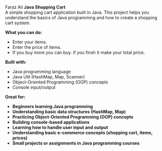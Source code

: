 Faraz Ali 
<b> Java Shopping Cart </b>
<br>
A simple shopping cart application built in Java. This project helps you understand the basics of Java programming and how to create a shopping cart system.

<b> What you can do: </b>

- Enter your items.
- Enter the price of items.
- If you buy more you can buy. if you finsh it make your total price.

<b> Built with:</b>

- Java programming language
- Java Util (HashMap, Map, Scanner)
- Object-Oriented Programming (OOP) concepts
- Console input/output

<b> Great for:<b/>
- Beginners learning Java programming
- Understanding basic data structures (HashMap, Map)
- Practicing Object-Oriented Programming (OOP) concepts
- Building console-based applications
- Learning how to handle user input and output
- Understanding basic e-commerce concepts (shopping cart, items, prices)
- Small projects or assignments in Java programming courses
